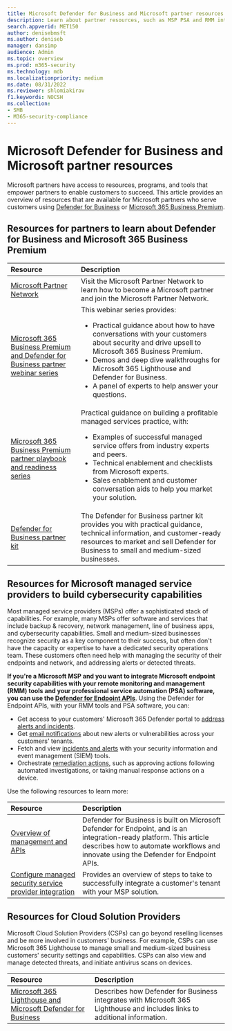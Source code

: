 ```yaml
---
title: Microsoft Defender for Business and Microsoft partner resources
description: Learn about partner resources, such as MSP PSA and RMM integration with Defender for Business, and Microsoft 365 Lighthouse.
search.appverid: MET150
author: denisebmsft
ms.author: deniseb
manager: dansimp 
audience: Admin
ms.topic: overview
ms.prod: m365-security
ms.technology: mdb
ms.localizationpriority: medium
ms.date: 08/31/2022
ms.reviewer: shlomiakirav
f1.keywords: NOCSH 
ms.collection: 
- SMB
- M365-security-compliance
---
```


# Microsoft Defender for Business and Microsoft partner resources

Microsoft partners have access to resources, programs, and tools that empower partners to enable customers to succeed. This article provides an overview of resources that are available for Microsoft partners who serve customers using [Defender for Business](mdb-overview.md) or [Microsoft 365 Business Premium](../../business-premium/index.md).

## Resources for partners to learn about Defender for Business and Microsoft 365 Business Premium

| Resource | Description |
|:---|:---|
| [Microsoft Partner Network](https://partner.microsoft.com) | Visit the Microsoft Partner Network to learn how to become a Microsoft partner and join the Microsoft Partner Network. |
| [Microsoft 365 Business Premium and Defender for Business partner webinar series](https://aka.ms/M365MDBseries) | This webinar series provides: <ul><li>Practical guidance about how to have conversations with your customers about security and drive upsell to Microsoft 365 Business Premium. </li><li>Demos and deep dive walkthroughs for Microsoft 365 Lighthouse and Defender for Business. </li><li>A panel of experts to help answer your questions.</li></ul>   |
| [Microsoft 365 Business Premium partner playbook and readiness series](https://aka.ms/M365BPPartnerPlaybook) |  Practical guidance on building a profitable managed services practice, with: <ul><li>Examples of successful managed service offers from industry experts and peers. </li><li>Technical enablement and checklists from Microsoft experts. </li><li>Sales enablement and customer conversation aids to help you market your solution. </li></ul> |
| [Defender for Business partner kit](https://aka.ms/MDBPartnerKit) | The Defender for Business partner kit provides you with practical guidance, technical information, and customer-ready resources to market and sell Defender for Business to small and medium-sized businesses.  |

## Resources for Microsoft managed service providers to build cybersecurity capabilities

Most managed service providers (MSPs) offer a sophisticated stack of capabilities. For example, many MSPs offer software and services that include backup & recovery, network management, line of business apps, and cybersecurity capabilities. Small and medium-sized businesses recognize security as a key component to their success, but often don't have the capacity or expertise to have a dedicated security operations team. These customers often need help with managing the security of their endpoints and network, and addressing alerts or detected threats.

**If you're a Microsoft MSP and you want to integrate Microsoft endpoint security capabilities with your remote monitoring and management (RMM) tools and your professional service automation (PSA) software, you can use the [Defender for Endpoint APIs](../defender-endpoint/management-apis.md)**. Using the Defender for Endpoint APIs, with your RMM tools and PSA software, you can:

- Get access to your customers' Microsoft 365 Defender portal to [address alerts and incidents](mdb-respond-mitigate-threats.md).
- Get [email notifications](mdb-email-notifications.md) about new alerts or vulnerabilities across your customers' tenants.
- Fetch and view [incidents and alerts](mdb-view-manage-incidents.md) with your security information and event management (SIEM) tools.
- Orchestrate [remediation actions](mdb-review-remediation-actions.md), such as approving actions following automated investigations, or taking manual response actions on a device.

Use the following resources to learn more:

| Resource | Description |
|:---|:---|
| [Overview of management and APIs](../defender-endpoint/management-apis.md) | Defender for Business is built on Microsoft Defender for Endpoint, and is an integration-ready platform. This article describes how to automate workflows and innovate using the Defender for Endpoint APIs. |
| [Configure managed security service provider integration](../defender-endpoint/configure-mssp-support.md) | Provides an overview of steps to take to successfully integrate a customer's tenant with your MSP solution. |

## Resources for Cloud Solution Providers

Microsoft Cloud Solution Providers (CSPs) can go beyond reselling licenses and be more involved in customers' business. For example, CSPs can use Microsoft 365 Lighthouse to manage small and medium-sized business customers' security settings and capabilities. CSPs can also view and manage detected threats, and initiate antivirus scans on devices.

| Resource | Description |
|:---|:---|
| [Microsoft 365 Lighthouse and Microsoft Defender for Business](mdb-lighthouse-integration.md) | Describes how Defender for Business integrates with Microsoft 365 Lighthouse and includes links to additional information. |


